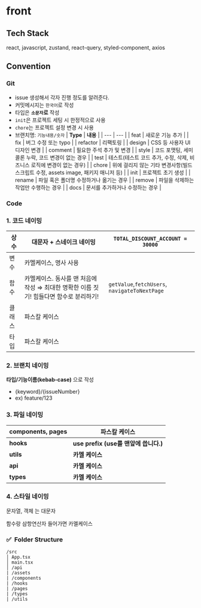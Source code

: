 # front

## Tech Stack
react, javascript, zustand, react-query, styled-component, axios

## Convention
### Git
- issue 생성해서 각자 진행 정도를 알려준다.
- 커밋메시지는 `한국어`로 작성
- 타입은 **`소문자`로** 작성
- `init`은 프로젝트 세팅 시 한정적으로 사용
- `chore`는 프로젝트 설정 변경 시 사용
- 브랜치명: `기능내용/숫자`
| **Type** | **내용** |
| --- | --- |
| feat | 새로운 기능 추가 |
| fix | 버그 수정 또는 typo |
| refactor | 리팩토링 |
| design | CSS 등 사용자 UI 디자인 변경 |
| comment | 필요한 주석 추가 및 변경 |
| style | 코드 포맷팅, 세미콜론 누락, 코드 변경이 없는 경우 |
| test | 테스트(테스트 코드 추가, 수정, 삭제, 비즈니스 로직에 변경이 없는 경우) |
| chore | 위에 걸리지 않는 기타 변경사항(빌드 스크립트 수정, assets image, 패키지 매니저 등) |
| init | 프로젝트 초기 생성 |
| rename | 파일 혹은 폴더명 수정하거나 옮기는 경우 |
| remove | 파일을 삭제하는 작업만 수행하는 경우 |
| docs | 문서를 추가하거나 수정하는 경우 |

### Code
### 1. 코드 **네이밍**

| 상수 | 대문자 + 스네이크 네이밍 | `TOTAL_DISCOUNT_ACCOUNT = 30000` |
| --- | --- | --- |
| 변수 | 카멜케이스, 명사 사용 |  |
| 함수 | 카멜케이스. 동사를 맨 처음에 작성 ⇒ 최대한 명확한 이름 짓기! 힘들다면 함수로 분리하기! | `getValue`,`fetchUsers`, `navigateToNextPage` |
| 클래스 | 파스칼 케이스 |  |
| 타입 | 파스칼 케이스 |  |

### 2. 브랜치 **네이밍**

**타입/기능이름(kebab-case)** 으로 작성

- {keyword}/{issueNumber}
- ex) feature/123

### 3. 파일 **네이밍**

| **components, pages** | **파스칼 케이스** |
| --- | --- |
| **hooks** | **use prefix (use를 맨앞에 씁니다.)** |
| **utils** | **카멜 케이스** |
| **api** | **카멜 케이스** |
| **types** | **카멜 케이스** |

### 4. 스타일 네이밍

문자열, 객체 는 대문자

함수랑 삼항연산자 들어가면 카멜케이스

### ✅  Folder Structure

```
/src
│ App.tsx
│ main.tsx
│ /api
| /assets
| /components
| /hooks
| /pages
| /types
| /utils
```